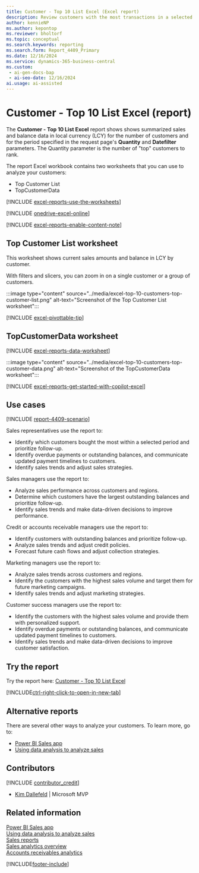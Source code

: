 ```yaml
---
title: Customer - Top 10 List Excel (Excel report)
description: Review customers with the most transactions in a selected period directly in Excel. Identify sales trends and manage debt collections.
author: kennieNP
ms.author: kepontop
ms.reviewer: bholtorf
ms.topic: conceptual
ms.search.keywords: reporting
ms.search.form: Report_4409_Primary
ms.date: 12/16/2024
ms.service: dynamics-365-business-central
ms.custom:
 - ai-gen-docs-bap
 - ai-seo-date: 12/16/2024
ai.usage: ai-assisted
---
```


# Customer - Top 10 List Excel (report)

The **Customer - Top 10 List Excel** report shows shows summarized sales and balance data in local currency (LCY) for the number of customers and for the period specified in the request page's **Quantity** and **Datefilter** parameters. The Quantity parameter is the number of "top" customers to rank.

The report Excel workbook contains two worksheets that you can use to analyze your customers:

- Top Customer List
- TopCustomerData

[!INCLUDE [excel-reports-use-the-worksheets](../includes/excel-reports-use-the-worksheets.md)]

[!INCLUDE [onedrive-excel-online](../includes/onedrive-excel-online.md)]

[!INCLUDE [excel-reports-enable-content-note](../includes/excel-reports-enable-content-note.md)]

## Top Customer List worksheet

This worksheet shows current sales amounts and balance in LCY by customer.

With filters and slicers, you can zoom in on a single customer or a group of customers.

:::image type="content" source="../media/excel-top-10-customers-top-customer-list.png" alt-text="Screenshot of the Top Customer List worksheet":::

[!INCLUDE [excel-pivottable-tip](../includes/excel-pivottable-tip.md)]

## TopCustomerData worksheet

[!INCLUDE [excel-reports-data-worksheet](../includes/excel-reports-data-worksheet.md)]

:::image type="content" source="../media/excel-top-10-customers-top-customer-data.png" alt-text="Screenshot of the TopCustomerData worksheet":::

[!INCLUDE [excel-reports-get-started-with-copilot-excel](../includes/excel-reports-get-started-with-copilot-excel.md)]

## Use cases

[!INCLUDE [report-4409-scenario](../includes/report-4409-scenario-include.md)]

<!-- 
Prompt
Below is a report in an ERP system. Provide 3-4 use cases for different personas working with sales.
Format like this:    
  
As a <persona>, use the report to    
* use case 1  
* use case 2    

Do not capitalize the persona names. 

## Report description
Shows information on customers' purchases and balances for a selected period. You can choose the number of customers that will be included in the report. Only customers that have either purchases during the period or a balance at the end of the period will be included.
The customers are sorted in order of amount, and you can choose whether they're sorted by sales amount or balance. The report gives a quick overview of the customers that purchase the most or that owe the most.

### What the report does
Provides a list of customers with the most transactions within a selected period. You can choose to display more than 10 customers. 

The customers are sorted by sales amount within the selected period. The list gives a quick overview of customers with the largest balance and highest sales volume.

You can choose to display a bar chart, or pie chart to visually represent the calculated figures. 

This report can be used to provide information to identify sales trends, upcoming collectable debts, and major revenue sources in the company.

### Use cases
Review customers with the most transactions within a selected period to identify sales trends and manage collectable debts.

Please include your data sources and URLs

-->

Sales representatives use the report to:

- Identify which customers bought the most within a selected period and prioritize follow-up.
- Identify overdue payments or outstanding balances, and communicate updated payment timelines to customers.
- Identify sales trends and adjust sales strategies.

Sales managers use the report to:

- Analyze sales performance across customers and regions.
- Determine which customers have the largest outstanding balances and prioritize follow-up.
- Identify sales trends and make data-driven decisions to improve performance.

Credit or accounts receivable managers use the report to:

- Identify customers with outstanding balances and prioritize follow-up.
- Analyze sales trends and adjust credit policies.
- Forecast future cash flows and adjust collection strategies.

Marketing managers use the report to:

- Analyze sales trends across customers and regions.
- Identify the customers with the highest sales volume and target them for future marketing campaigns.
- Identify sales trends and adjust marketing strategies.

Customer success managers use the report to:

- Identify the customers with the highest sales volume and provide them with personalized support.
- Identify overdue payments or outstanding balances, and communicate updated payment timelines to customers.
- Identify sales trends and make data-driven decisions to improve customer satisfaction.

## Try the report

Try the report here: [Customer - Top 10 List Excel](https://businesscentral.dynamics.com?report=4409)

[!INCLUDE[ctrl-right-click-to-open-in-new-tab](../includes/ctrl-right-click-to-open-in-new-tab.md)]

## Alternative reports

There are several other ways to analyze your customers. To learn more, go to:

- [Power BI Sales app](../sales-powerbi-app.md)
- [Using data analysis to analyze sales](../ad-hoc-analysis-sales.md)

## Contributors

[!INCLUDE [contributor_credit](../includes/contributor_credit.md)]

- [Kim Dallefeld](https://www.linkedin.com/in/kim-dallefeld/) | Microsoft MVP

## Related information

[Power BI Sales app](../sales-powerbi-app.md)  
[Using data analysis to analyze sales](../ad-hoc-analysis-sales.md)  
[Sales reports](../sales-reports.md)  
[Sales analytics overview](../sales-analytics-overview.md)  
[Accounts receivables analytics](../receivables-reports.md)  

[!INCLUDE[footer-include](../includes/footer-banner.md)]